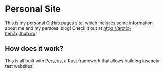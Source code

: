 # Personal Site

This is my personal GitHub pages site, which includes some information about me and my personal blog! Check it out at <https://arctic-hen7.github.io/>!

## How does it work?

This is all built with [Perseus](https://framesurge.sh/perseus/en-US), a Rust framework that allows building insanely fast websites!
